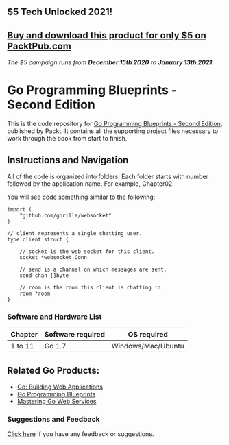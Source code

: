 ## $5 Tech Unlocked 2021!
[Buy and download this product for only $5 on PacktPub.com](https://www.packtpub.com/)
-----
*The $5 campaign         runs from __December 15th 2020__ to __January 13th 2021.__*

# Go Programming Blueprints - Second Edition
This is the code repository for [Go Programming Blueprints - Second Edition](https://www.packtpub.com/application-development/go-programming-blueprints-second-edition?utm_source=github&utm_campaign=9781786468949&utm_medium=repository), published by Packt. It contains all the supporting project files necessary to work through the book from start to finish.

## Instructions and Navigation
All of the code is organized into folders. Each folder starts with number followed by the application name. For example, Chapter02.

You will see code something similar to the following:

```
import (
	"github.com/gorilla/websocket"
)

// client represents a single chatting user.
type client struct {

	// socket is the web socket for this client.
	socket *websocket.Conn

	// send is a channel on which messages are sent.
	send chan []byte

	// room is the room this client is chatting in.
	room *room
}

```

### Software and Hardware List

| Chapter  | Software required | OS required            |
| -------- | ------------------| ------------           |
| 1 to 11  | Go 1.7            | Windows/Mac/Ubuntu     |

## Related Go Products:
* [Go: Building Web Applications](https://www.packtpub.com/application-development/go-building-web-applications?utm_source=github&utm_campaign=9781787123496&utm_medium=repository)
* [Go Programming Blueprints](https://www.packtpub.com/application-development/go-programming-blueprints?utm_source=github&utm_campaign=9781783988020&utm_medium=repository)
* [Mastering Go Web Services](https://www.packtpub.com/web-development/mastering-go-web-services?utm_source=github&utm_campaign=9781783981304&utm_medium=repository)






### Suggestions and Feedback
[Click here](https://docs.google.com/forms/d/e/1FAIpQLSe5qwunkGf6PUvzPirPDtuy1Du5Rlzew23UBp2S-P3wB-GcwQ/viewform) if you have any feedback or suggestions.
